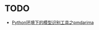 
# TODO

* [Python环境下的模型识别工具之pmdarima](https://mp.weixin.qq.com/s?__biz=MzkzMTMyMDQ0Mw==&mid=2247484309&idx=1&sn=a521a0bd17457baacd5482c2e09ccc91&chksm=c26d8481f51a0d977b0644d6455db5392270d39e0d8d19a7b3fd7719707882011ae37728dbd7&scene=178&cur_album_id=2512078794435133440#rd)